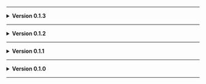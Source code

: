 
---

**<details><summary>Version 0.1.3</summary>**

 - Space is so cool! Updated visuals outside of ship.
 
 </details>

---

**<details><summary>Version 0.1.2</summary>**

 - Update to README.
 - Added Moon_Day_Speed_Multiplier_Patcher and AutoScroll as dependencies.
 
 </details>

---

**<details><summary>Version 0.1.1</summary>**

 - Added JLL as a dependency. This is now used to handle some persistent items and should reduce their odd behavior.
 
 </details>
 
---

**<details><summary>Version 0.1.0</summary>**

 - Initial standalone upload.
 
 </details>
 
---
